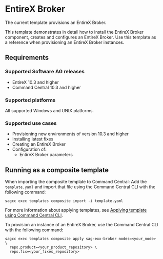 <!-- Copyright 2018 Software AG, Darmstadt, Germany and/or its licensors

   SPDX-License-Identifier: Apache-2.0

    Licensed under the Apache License, Version 2.0 (the "License");
    you may not use this file except in compliance with the License.
    You may obtain a copy of the License at

        http://www.apache.org/licenses/LICENSE-2.0

    Unless required by applicable law or agreed to in writing, software
    distributed under the License is distributed on an "AS IS" BASIS,
     WITHOUT WARRANTIES OR CONDITIONS OF ANY KIND, either express or implied.
     See the License for the specific language governing permissions and

     limitations under the License.                                                  

-->

# EntireX Broker

The current template provisions an EntireX Broker.

This template demonstrates in detail how to install the EntireX Broker component, creates and configures an EntireX Broker. Use this template as a reference when provisioning an EntireX Broker instances.

## Requirements

### Supported Software AG releases

* EntireX 10.3 and higher
* Command Central 10.3 and higher

### Supported platforms

All supported Windows and UNIX platforms.

### Supported use cases

* Provisioning new environments of version 10.3 and higher
* Installing latest fixes
* Creating an EntireX Broker
* Configuration of:
  * EntireX Broker parameters

## Running as a composite template

When importing the composite template to Command Central:
Add the `template.yaml` and import that file using the Command Central CLI with the following command:

```
sagcc exec templates composite import -i template.yaml
```

For more information about applying templates, see [Applying template using Command Central CLI](https://github.com/SoftwareAG/sagdevops-templates/wiki/Using-default-templates#applying-template-using-command-central-cli).

To provision an instance of an EntireX Broker, use the Command Central CLI with the following command:

```
sagcc exec templates composite apply sag-exx-broker nodes=<your_node> \
  repo.product=<your_product_repository> \
  repo.fix=<your_fixes_repository>
```
